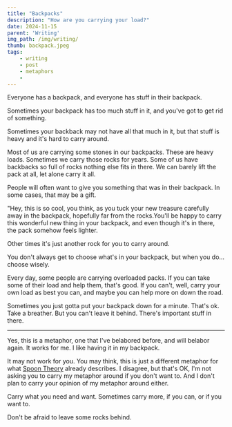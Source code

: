```yaml
---
title: "Backpacks"
description: "How are you carrying your load?"
date: 2024-11-15
parent: 'Writing'
img_path: /img/writing/
thumb: backpack.jpeg
tags:
    - writing
    - post
    - metaphors
    - 
---
```


Everyone has a backpack, and everyone has stuff in their backpack.

Sometimes your backpack has too much stuff in it, and you've got to get rid of something.

Sometimes your backback may not have all that much in it, but that stuff is heavy and it's hard to carry around.

Most of us are carrying some stones in our backpacks. These are heavy loads. Sometimes we carry those rocks for years. Some of us have backbacks so full of rocks nothing else fits in there. We can barely lift the pack at all, let alone carry it all.

 People will often want to give you something that was in their backpack. In some cases, that may be a gift. 
 
 "Hey, this is so cool, you think, as you tuck your new treasure carefully away in the backpack, hopefully far from the rocks.You'll be happy to carry this wonderful new thing in your backpack, and even though it's in there, the pack somehow feels lighter.

Other times it's just another rock for you to carry around.

You don't always get to choose what's in your backpack, but when you do... choose wisely.

Every day, some people are carrying overloaded packs. If you can take some of their load and help them, that's good. If you can't, well, carry your own load as best you can, and maybe you can help more on down the road.

Sometimes you just gotta put your backpack down for a minute. That's ok. Take a breather. But you can't leave it behind. There's important stuff in there.

-------

Yes, this is a metaphor, one that I've belabored before, and will belabor again. It works for me. I like having it in my backpack. 

It may not work for you. You may think, this is just a different metaphor for what [Spoon Theory](https://en.wikipedia.org/wiki/Spoon_theory) already describes. I disagree, but that's OK, I'm not asking you to carry my metaphor around if you don't want to. And I don't plan to carry your opinion of my metaphor around either. 

Carry what you need and want. Sometimes carry more, if you can, or if you want to. 

Don't be afraid to leave some rocks behind.